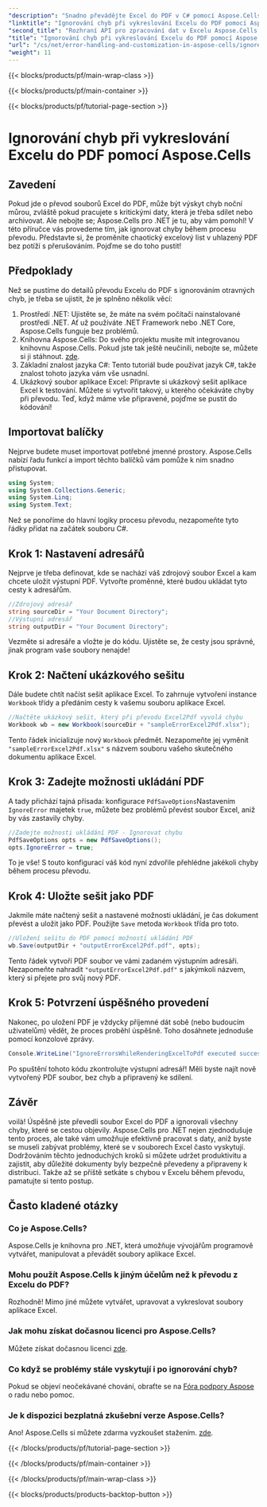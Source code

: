 ```yaml
---
"description": "Snadno převádějte Excel do PDF v C# pomocí Aspose.Cells, ignorujte chyby při převodu a zefektivněte svůj pracovní postup."
"linktitle": "Ignorování chyb při vykreslování Excelu do PDF pomocí Aspose.Cells"
"second_title": "Rozhraní API pro zpracování dat v Excelu Aspose.Cells v .NET"
"title": "Ignorování chyb při vykreslování Excelu do PDF pomocí Aspose.Cells"
"url": "/cs/net/error-handling-and-customization-in-aspose-cells/ignore-errors-while-rendering/"
"weight": 11
---
```


{{< blocks/products/pf/main-wrap-class >}}

{{< blocks/products/pf/main-container >}}

{{< blocks/products/pf/tutorial-page-section >}}

# Ignorování chyb při vykreslování Excelu do PDF pomocí Aspose.Cells

## Zavedení
Pokud jde o převod souborů Excel do PDF, může být výskyt chyb noční můrou, zvláště pokud pracujete s kritickými daty, která je třeba sdílet nebo archivovat. Ale nebojte se; Aspose.Cells pro .NET je tu, aby vám pomohl! V této příručce vás provedeme tím, jak ignorovat chyby během procesu převodu. Představte si, že proměníte chaotický excelový list v uhlazený PDF bez potíží s přerušováním. Pojďme se do toho pustit!
## Předpoklady
Než se pustíme do detailů převodu Excelu do PDF s ignorováním otravných chyb, je třeba se ujistit, že je splněno několik věcí:
1. Prostředí .NET: Ujistěte se, že máte na svém počítači nainstalované prostředí .NET. Ať už používáte .NET Framework nebo .NET Core, Aspose.Cells funguje bez problémů.
2. Knihovna Aspose.Cells: Do svého projektu musíte mít integrovanou knihovnu Aspose.Cells. Pokud jste tak ještě neučinili, nebojte se, můžete si ji stáhnout. [zde](https://releases.aspose.com/cells/net/).
3. Základní znalost jazyka C#: Tento tutoriál bude používat jazyk C#, takže znalost tohoto jazyka vám vše usnadní.
4. Ukázkový soubor aplikace Excel: Připravte si ukázkový sešit aplikace Excel k testování. Můžete si vytvořit takový, u kterého očekáváte chyby při převodu.
Teď, když máme vše připravené, pojďme se pustit do kódování!
## Importovat balíčky
Nejprve budete muset importovat potřebné jmenné prostory. Aspose.Cells nabízí řadu funkcí a import těchto balíčků vám pomůže k nim snadno přistupovat.
```csharp
using System;
using System.Collections.Generic;
using System.Linq;
using System.Text;
```
Než se ponoříme do hlavní logiky procesu převodu, nezapomeňte tyto řádky přidat na začátek souboru C#.
## Krok 1: Nastavení adresářů
Nejprve je třeba definovat, kde se nachází váš zdrojový soubor Excel a kam chcete uložit výstupní PDF. Vytvořte proměnné, které budou ukládat tyto cesty k adresářům.
```csharp
//Zdrojový adresář
string sourceDir = "Your Document Directory";
//Výstupní adresář
string outputDir = "Your Document Directory";
```
Vezměte si adresáře a vložte je do kódu. Ujistěte se, že cesty jsou správné, jinak program vaše soubory nenajde!
## Krok 2: Načtení ukázkového sešitu
Dále budete chtít načíst sešit aplikace Excel. To zahrnuje vytvoření instance `Workbook` třídy a předáním cesty k vašemu souboru aplikace Excel.
```csharp
//Načtěte ukázkový sešit, který při převodu Excel2Pdf vyvolá chybu
Workbook wb = new Workbook(sourceDir + "sampleErrorExcel2Pdf.xlsx");
```
Tento řádek inicializuje nový `Workbook` předmět. Nezapomeňte jej vyměnit `"sampleErrorExcel2Pdf.xlsx"` s názvem souboru vašeho skutečného dokumentu aplikace Excel.
## Krok 3: Zadejte možnosti ukládání PDF
A tady přichází tajná přísada: konfigurace `PdfSaveOptions`Nastavením `IgnoreError` majetek `true`, můžete bez problémů převést soubor Excel, aniž by vás zastavily chyby.
```csharp
//Zadejte možnosti ukládání PDF - Ignorovat chybu
PdfSaveOptions opts = new PdfSaveOptions();
opts.IgnoreError = true;
```
To je vše! S touto konfigurací váš kód nyní zdvořile přehlédne jakékoli chyby během procesu převodu.
## Krok 4: Uložte sešit jako PDF
Jakmile máte načtený sešit a nastavené možnosti ukládání, je čas dokument převést a uložit jako PDF. Použijte `Save` metoda `Workbook` třída pro toto.
```csharp
//Uložení sešitu do PDF pomocí možností ukládání PDF
wb.Save(outputDir + "outputErrorExcel2Pdf.pdf", opts);
```
Tento řádek vytvoří PDF soubor ve vámi zadaném výstupním adresáři. Nezapomeňte nahradit `"outputErrorExcel2Pdf.pdf"` s jakýmkoli názvem, který si přejete pro svůj nový PDF.
## Krok 5: Potvrzení úspěšného provedení
Nakonec, po uložení PDF je vždycky příjemné dát sobě (nebo budoucím uživatelům) vědět, že proces proběhl úspěšně. Toho dosáhnete jednoduše pomocí konzolové zprávy.
```csharp
Console.WriteLine("IgnoreErrorsWhileRenderingExcelToPdf executed successfully.\r\n");
```
Po spuštění tohoto kódu zkontrolujte výstupní adresář! Měli byste najít nově vytvořený PDF soubor, bez chyb a připravený ke sdílení.
## Závěr
voilà! Úspěšně jste převedli soubor Excel do PDF a ignorovali všechny chyby, které se cestou objevily. Aspose.Cells pro .NET nejen zjednodušuje tento proces, ale také vám umožňuje efektivně pracovat s daty, aniž byste se museli zabývat problémy, které se v souborech Excel často vyskytují.
Dodržováním těchto jednoduchých kroků si můžete udržet produktivitu a zajistit, aby důležité dokumenty byly bezpečně převedeny a připraveny k distribuci. Takže až se příště setkáte s chybou v Excelu během převodu, pamatujte si tento postup. 
## Často kladené otázky
### Co je Aspose.Cells?
Aspose.Cells je knihovna pro .NET, která umožňuje vývojářům programově vytvářet, manipulovat a převádět soubory aplikace Excel.
### Mohu použít Aspose.Cells k jiným účelům než k převodu z Excelu do PDF?
Rozhodně! Mimo jiné můžete vytvářet, upravovat a vykreslovat soubory aplikace Excel.
### Jak mohu získat dočasnou licenci pro Aspose.Cells?
Můžete získat dočasnou licenci [zde](https://purchase.aspose.com/temporary-license/).
### Co když se problémy stále vyskytují i po ignorování chyb?
Pokud se objeví neočekávané chování, obraťte se na [Fóra podpory Aspose](https://forum.aspose.com/c/cells/9) o radu nebo pomoc.
### Je k dispozici bezplatná zkušební verze Aspose.Cells?
Ano! Aspose.Cells si můžete zdarma vyzkoušet stažením. [zde](https://releases.aspose.com/).

{{< /blocks/products/pf/tutorial-page-section >}}

{{< /blocks/products/pf/main-container >}}

{{< /blocks/products/pf/main-wrap-class >}}

{{< blocks/products/products-backtop-button >}}